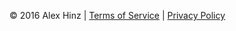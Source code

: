 &copy; 2016 Alex Hinz \| [Terms of Service](terms_of_service.html) \| [Privacy Policy](privacy_policy.html)

